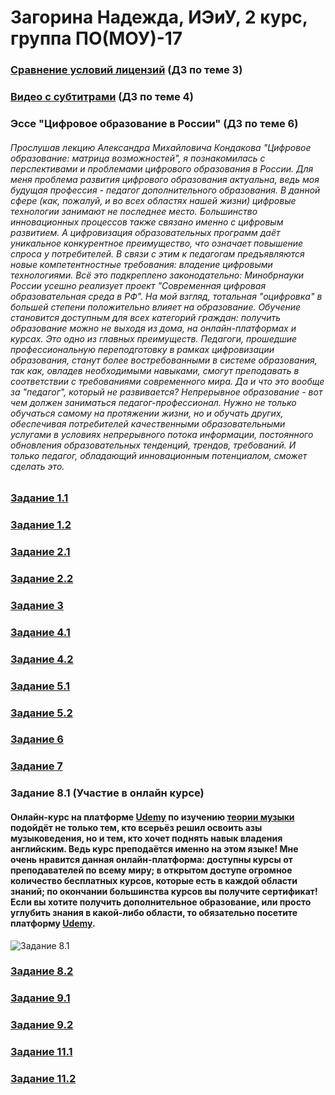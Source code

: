 # Загорина Надежда, ИЭиУ, 2 курс, группа ПО(МОУ)-17

### [Сравнение условий лицензий](https://docs.google.com/document/d/1E4y-xRbUpjV21ICYT4yRIoudZY6nKk_uzkDRzJcVg9I/edit?usp=sharing) (ДЗ по теме 3)

### [Видео с субтитрами](https://www.youtube.com/embed/SfKeZwOHkZU) (ДЗ по теме 4)
### Эссе "Цифровое образование в России" (ДЗ по теме 6)
###### Прослушав лекцию Александра Михайловича Кондакова "Цифровое образование: матрица возможностей", я познакомилась с перспективами и проблемами цифрового образования в России. Для меня проблема развития цифрового образования актуальна, ведь моя будущая профессия - педагог дополнительного образования. В данной сфере (как, пожалуй, и во всех областях нашей жизни) цифровые технологии занимают не последнее место. Большинство инновационных процессов также связано именно с цифровым развитием. А цифровизация образовательных программ даёт уникальное конкурентное преимущество, что означает повышение спроса у потребителей. В связи с этим к педагогам предъявляются новые компетентностные требования: владение цифровыми технологиями. Всё это подкреплено законодательно: Минобрнауки России усешно реализует проект "Современная цифровая образовательная среда в РФ". На мой взгляд, тотальная "оцифровка" в большей степени положительно влияет на образование. Обучение становится доступным для всех категорий граждан: получить образование можно не выходя из дома, на онлайн-платформах и курсах. Это одно из главных преимуществ. Педагоги, прошедшие профессиональную переподготовку в рамках цифровизации образования, станут более востребованными в системе образования, так как, овладев необходимыми навыками, смогут преподавать в соответствии с требованиями современного мира. Да и что это вообще за "педагог", который не развивается? Непрерывное образование - вот чем должен заниматься педагог-профессионал. Нужно не только обучаться самому на протяжении жизни, но и обучать других, обеспечивая потребителей качественными образовательными услугами в условиях непрерывного потока информации, постоянного обновления образовательных тенденций, трендов, требований. И только педагог, обладающий инновационным потенциалом, сможет сделать это.
### [Задание 1.1](https://docs.google.com/presentation/d/1TMrh6xp7t8iRphcV5FPDeApqdsqVCYkjsrCiG-zmO5E/edit?usp=sharing)
### [Задание 1.2](https://docs.google.com/document/d/1eV8qHA_YYVQapytY4ohaH0sF6YmxGI2zvs_VI2my7kk/edit?usp=sharing)

### [Задание 2.1](https://docs.google.com/document/d/1w_GfmbLdF-EEVznS0DcT1Wjy-MYaWdAvQcvJ1kc6L6c/edit?usp=sharing)

### [Задание 2.2](https://docs.google.com/document/d/1m4uorPZztKDilgYYkNeUphLn-sXQmwFZzX5Prw_vFqA/edit?usp=sharing)
### [Задание 3](https://docs.google.com/document/d/1uiq3Ob4i6dAxhEu4IdH4x7vPGeSWkREW2S7Ogt6KhfU/edit?usp=sharing)
### [Задание 4.1](https://docs.google.com/document/d/1UjDMJ-iGpajb-oTjzuoJ8UzeRf8tFNpjOTtHzeLnrbg/edit?usp=sharing)
### [Задание 4.2](https://docs.google.com/document/d/17C7x8clbspr6bef5zFfWxwnemiW1dS5rg9bl4Wogi4U/edit?usp=sharing)
### [Задание 5.1](https://docs.google.com/document/d/1P9Fca7j4UUNYK9IFfvG9dRcWnDZ_6bluldCGu-FTCek/edit?usp=sharing)
### [Задание 5.2](https://docs.google.com/presentation/d/1yZuqVZjEbV3zpOxE7RpHqEE1yfKmYu0BtfavoS_3XG0/edit?usp=sharing)
### [Задание 6](https://docs.google.com/document/d/1VvFJcs5RRs5AwP9FnlAq04snbg4gpVxXg35YZolNTqE/edit?usp=sharing)
### [Задание 7](https://docs.google.com/document/d/1bYm0L9IImEZ3nhngZMV94Mc4eXGPsNLBY7CSy9n73xk/edit?usp=sharing)
### Задание 8.1 (Участие в онлайн курсе)
#### Онлайн-курс на платформе [Udemy](https://www.udemy.com/) по изучению [теории музыки](https://www.udemy.com/music-theory-classes/) подойдёт не только тем, кто всерьёз решил освоить азы музыковедения, но и тем, кто хочет поднять навык владения английским. Ведь курс преподаётся именно на этом языке! Мне очень нравится данная онлайн-платформа: доступны курсы от преподавателей по всему миру; в открытом доступе огромное количество бесплатных курсов, которые есть в каждой области знаний; по окончании большинства курсов вы получите сертификат! Если вы хотите получить дополнительное образование, или просто углубить знания в какой-либо области, то обязательно посетите платформу [Udemy](https://www.udemy.com/).
![Задание 8.1](https://psv4.userapi.com/c848324/u155991452/docs/d8/3f47505f2495/Snimok.png?extra=wEgjAkdZv9-oxHCoQ_9fCSziaReKIfnajq1LsEyh99FpbqRCcMNvomvOu65dCFhV_BROdgfbkyWroa_uLqoiXBn67gWNXQ43HT3nOgs5E4wINOhtjQsEJZRxtta8UcxwipXx-9AegW1sxm4zLCXyyQ)
### [Задание 8.2](https://docs.google.com/document/d/1908nBZDn2SAVbdfZlLXg1OOIM1DUUdpDamMOD5EFy_E/edit?usp=sharing)
### [Задание 9.1](https://vk.com/doc155991452_483095800?hash=c61e0413a04e4a78c7&dl=1833267e6c969ee166)
### [Задание 9.2](https://docs.google.com/document/d/1Mf36pbwQonacMrwWdm4g5ocMmggGTDlJ6WonelikkvI/edit?usp=sharing)
### [Задание 11.1](https://docs.google.com/document/d/1iXivRLTlBAR1WKNoEFutu-Kzo2T3HRrlHpPyuS8A9ak/edit?usp=sharing)
### [Задание 11.2](https://docs.google.com/document/d/1Isz9i-u3jbHdmwAtGzHva77yjMp1Idloq2vv1yjqr7U/edit?usp=sharing)
